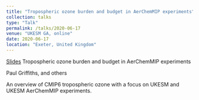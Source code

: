 ```yaml
---
title: "Tropospheric ozone burden and budget in AerChemMIP experiments"
collection: talks
type: "Talk"
permalink: /talks/2020-06-17
venue: "UKESM GA, online"
date: 2020-06-17
location: "Exeter, United Kingdom"
---
```


[Slides](https://https://paultgriffiths.github.io/files/Griffiths_UKESM1_GA_2020-06-17_to_present.pdf)
Tropospheric ozone burden and budget in AerChemMIP experiments

Paul Griffiths, and others

An overview of CMIP6 tropospheric ozone with a focus on UKESM and UKESM AerChemMIP experiments.